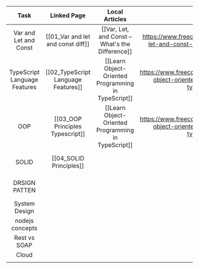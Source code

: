 
|             Task             |             Linked Page             |                   Local Articles                    |                                        Link                                        |     Status      |
|:----------------------------:|:-----------------------------------:|:---------------------------------------------------:|:----------------------------------------------------------------------------------:|:---------------:|
|    Var and Let and Const     |  [[01_Var and let and const diff]]  |   [[Var, Let, and Const – What's the Difference]]   |     https://www.freecodecamp.org/news/var-let-and-const-whats-the-difference/      |      Done       |
| TypeScript Language Features | [[02_TypeScript Language Features]] | [[Learn Object-Oriented Programming in TypeScript]] | https://www.freecodecamp.org/news/learn-object-oriented-programming-in-typescript/ |      Done       |
|             OOP              |  [[03_OOP Principles Typescript]]   | [[Learn Object-Oriented Programming in TypeScript]] | https://www.freecodecamp.org/news/learn-object-oriented-programming-in-typescript/ |   In Progress   |
|            SOLID             |       [[04_SOLID Principles]]       |                                                     |                                                                                    | Not Started Yet |
|        DRSIGN PATTEN         |                                     |                                                     |                                                                                    | Not Started Yet |
|        System Design         |                                     |                                                     |                                                                                    |                 |
|       nodejs concepts        |                                     |                                                     |                                                                                    |                 |
|         Rest vs SOAP         |                                     |                                                     |                                                                                    |                 |
|            Cloud             |                                     |                                                     |                                                                                    |                 |
|                              |                                     |                                                     |                                                                                    |                 |
